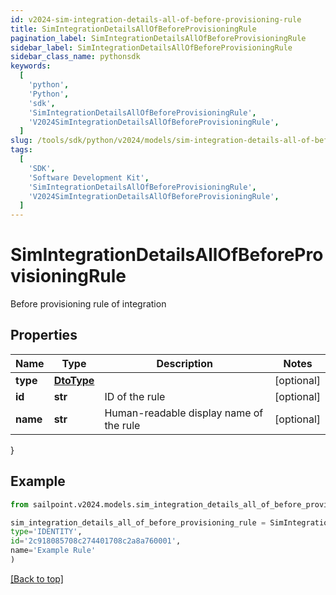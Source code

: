 ```yaml
---
id: v2024-sim-integration-details-all-of-before-provisioning-rule
title: SimIntegrationDetailsAllOfBeforeProvisioningRule
pagination_label: SimIntegrationDetailsAllOfBeforeProvisioningRule
sidebar_label: SimIntegrationDetailsAllOfBeforeProvisioningRule
sidebar_class_name: pythonsdk
keywords:
  [
    'python',
    'Python',
    'sdk',
    'SimIntegrationDetailsAllOfBeforeProvisioningRule',
    'V2024SimIntegrationDetailsAllOfBeforeProvisioningRule',
  ]
slug: /tools/sdk/python/v2024/models/sim-integration-details-all-of-before-provisioning-rule
tags:
  [
    'SDK',
    'Software Development Kit',
    'SimIntegrationDetailsAllOfBeforeProvisioningRule',
    'V2024SimIntegrationDetailsAllOfBeforeProvisioningRule',
  ]
---
```


# SimIntegrationDetailsAllOfBeforeProvisioningRule

Before provisioning rule of integration

## Properties

| Name | Type | Description | Notes |
| --- | --- | --- | --- |
| **type** | [**DtoType**](dto-type) |  | [optional] |
| **id** | **str** | ID of the rule | [optional] |
| **name** | **str** | Human-readable display name of the rule | [optional] |

}

## Example

```python
from sailpoint.v2024.models.sim_integration_details_all_of_before_provisioning_rule import SimIntegrationDetailsAllOfBeforeProvisioningRule

sim_integration_details_all_of_before_provisioning_rule = SimIntegrationDetailsAllOfBeforeProvisioningRule(
type='IDENTITY',
id='2c918085708c274401708c2a8a760001',
name='Example Rule'
)

```

[[Back to top]](#)
